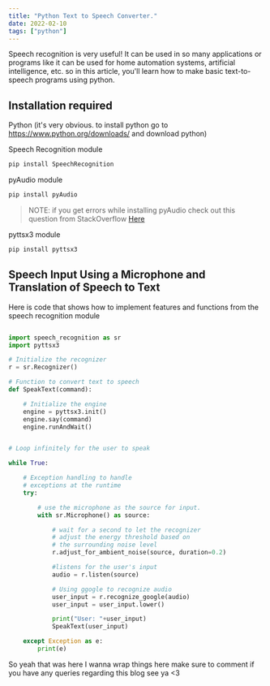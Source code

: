 ```yaml
---
title: "Python Text to Speech Converter."
date: 2022-02-10
tags: ["python"]
---
```


Speech recognition is very useful! It can be used in so many applications or programs like it can be used for home automation systems, artificial intelligence, etc. so in this article, you'll learn how to make basic text-to-speech programs using python.

## Installation required

Python (it's very obvious. to install python go to https://www.python.org/downloads/ and download python)

Speech Recognition module

```bash
pip install SpeechRecognition
```

pyAudio module

```bash
pip install pyAudio
```

> NOTE: if you get errors while installing pyAudio check out this question from StackOverflow [Here](https://stackoverflow.com/questions/52283840/i-cant-install-pyaudio-on-windows-how-to-solve-error-microsoft-visual-c-14)

pyttsx3 module

```bash
pip install pyttsx3
```

## Speech Input Using a Microphone and Translation of Speech to Text

Here is code that shows how to implement features and functions from the speech recognition module

```py

import speech_recognition as sr
import pyttsx3

# Initialize the recognizer
r = sr.Recognizer()

# Function to convert text to speech
def SpeakText(command):

    # Initialize the engine
    engine = pyttsx3.init()
    engine.say(command)
    engine.runAndWait()


# Loop infinitely for the user to speak

while True:

    # Exception handling to handle
    # exceptions at the runtime
    try:

        # use the microphone as the source for input.
        with sr.Microphone() as source:

            # wait for a second to let the recognizer
            # adjust the energy threshold based on
            # the surrounding noise level
            r.adjust_for_ambient_noise(source, duration=0.2)

            #listens for the user's input
            audio = r.listen(source)

            # Using ggogle to recognize audio
            user_input = r.recognize_google(audio)
            user_input = user_input.lower()

            print("User: "+user_input)
            SpeakText(user_input)

    except Exception as e:
        print(e)
```

So yeah that was here I wanna wrap things here make sure to comment if you have any queries regarding this blog see ya <3
